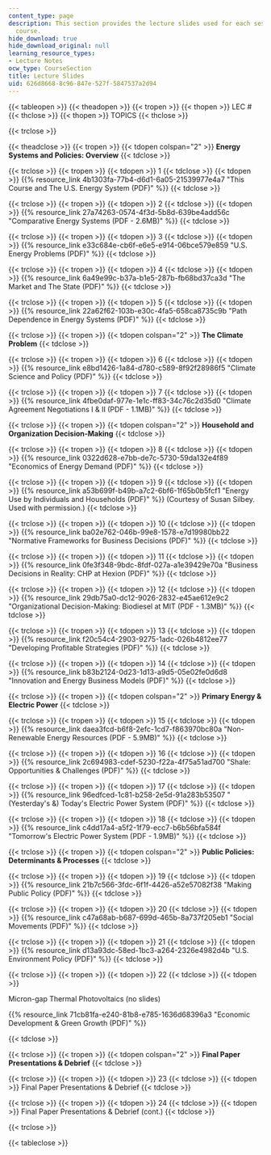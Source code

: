 ```yaml
---
content_type: page
description: This section provides the lecture slides used for each session of the
  course.
hide_download: true
hide_download_original: null
learning_resource_types:
- Lecture Notes
ocw_type: CourseSection
title: Lecture Slides
uid: 626d8668-8c96-847e-527f-5847537a2d94
---
```


{{< tableopen >}}
{{< theadopen >}}
{{< tropen >}}
{{< thopen >}}
LEC #
{{< thclose >}}
{{< thopen >}}
TOPICS
{{< thclose >}}

{{< trclose >}}

{{< theadclose >}}
{{< tropen >}}
{{< tdopen colspan="2" >}}
**Energy Systems and Policies: Overview**
{{< tdclose >}}

{{< trclose >}}
{{< tropen >}}
{{< tdopen >}}
1
{{< tdclose >}}
{{< tdopen >}}
{{% resource_link 4b1303fa-77b4-d6d1-6a05-21539977e4a7 "This Course and The U.S. Energy System (PDF)" %}}
{{< tdclose >}}

{{< trclose >}}
{{< tropen >}}
{{< tdopen >}}
2
{{< tdclose >}}
{{< tdopen >}}
{{% resource_link 27a74263-0574-4f3d-5b8d-639be4add56c "Comparative Energy Systems (PDF - 2.6MB)" %}}
{{< tdclose >}}

{{< trclose >}}
{{< tropen >}}
{{< tdopen >}}
3
{{< tdclose >}}
{{< tdopen >}}
{{% resource_link e33c684e-cb6f-e6e5-e914-06bce579e859 "U.S. Energy Problems (PDF)" %}}
{{< tdclose >}}

{{< trclose >}}
{{< tropen >}}
{{< tdopen >}}
4
{{< tdclose >}}
{{< tdopen >}}
{{% resource_link 6a49e99c-b37a-b1e5-287b-fb68bd37ca3d "The Market and The State (PDF)" %}}
{{< tdclose >}}

{{< trclose >}}
{{< tropen >}}
{{< tdopen >}}
5
{{< tdclose >}}
{{< tdopen >}}
{{% resource_link 22a62f62-103b-e30c-4fa5-658ca8735c9b "Path Dependence in Energy Systems (PDF)" %}}
{{< tdclose >}}

{{< trclose >}}
{{< tropen >}}
{{< tdopen colspan="2" >}}
**The Climate Problem**
{{< tdclose >}}

{{< trclose >}}
{{< tropen >}}
{{< tdopen >}}
6
{{< tdclose >}}
{{< tdopen >}}
{{% resource_link e8bd1426-1a84-d780-c589-8f92f28986f5 "Climate Science and Policy (PDF)" %}}
{{< tdclose >}}

{{< trclose >}}
{{< tropen >}}
{{< tdopen >}}
7
{{< tdclose >}}
{{< tdopen >}}
{{% resource_link 4fbe0daf-977e-1e1c-ff83-34c76c2d35d0 "Climate Agreement Negotiations I & II (PDF - 1.1MB)" %}}
{{< tdclose >}}

{{< trclose >}}
{{< tropen >}}
{{< tdopen colspan="2" >}}
**Household and Organization Decision-Making**
{{< tdclose >}}

{{< trclose >}}
{{< tropen >}}
{{< tdopen >}}
8
{{< tdclose >}}
{{< tdopen >}}
{{% resource_link 0322d628-e7bb-de7c-5730-59da132e4f89 "Economics of Energy Demand (PDF)" %}}
{{< tdclose >}}

{{< trclose >}}
{{< tropen >}}
{{< tdopen >}}
9
{{< tdclose >}}
{{< tdopen >}}
{{% resource_link a53b699f-b49b-a7c2-6bf6-1f65b0b5fcf1 "Energy Use by Individuals and Households (PDF)" %}} (Courtesy of Susan Silbey. Used with permission.)
{{< tdclose >}}

{{< trclose >}}
{{< tropen >}}
{{< tdopen >}}
10
{{< tdclose >}}
{{< tdopen >}}
{{% resource_link ba02e762-046b-99e8-1578-e7d19980bb22 "Normative Frameworks for Business Decisions (PDF)" %}}
{{< tdclose >}}

{{< trclose >}}
{{< tropen >}}
{{< tdopen >}}
11
{{< tdclose >}}
{{< tdopen >}}
{{% resource_link 0fe3f348-9bdc-8fdf-027a-a1e39429e70a "Business Decisions in Reality: CHP at Hexion (PDF)" %}}
{{< tdclose >}}

{{< trclose >}}
{{< tropen >}}
{{< tdopen >}}
12
{{< tdclose >}}
{{< tdopen >}}
{{% resource_link 29db75a0-dc12-9026-2832-e45ae612e9c2 "Organizational Decision-Making: Biodiesel at MIT (PDF - 1.3MB)" %}}
{{< tdclose >}}

{{< trclose >}}
{{< tropen >}}
{{< tdopen >}}
13
{{< tdclose >}}
{{< tdopen >}}
{{% resource_link f20c54c4-2903-9275-1adc-026b4812ee77 "Developing Profitable Strategies (PDF)" %}}
{{< tdclose >}}

{{< trclose >}}
{{< tropen >}}
{{< tdopen >}}
14
{{< tdclose >}}
{{< tdopen >}}
{{% resource_link b83b2124-0d23-1d13-a9d5-05e02fe0d6d8 "Innovation and Energy Business Models (PDF)" %}}
{{< tdclose >}}

{{< trclose >}}
{{< tropen >}}
{{< tdopen colspan="2" >}}
**Primary Energy & Electric Power**
{{< tdclose >}}

{{< trclose >}}
{{< tropen >}}
{{< tdopen >}}
15
{{< tdclose >}}
{{< tdopen >}}
{{% resource_link daea3fcd-b6f8-2efc-1cd7-f863970bc80a "Non-Renewable Energy Resources (PDF - 5.9MB)" %}}
{{< tdclose >}}

{{< trclose >}}
{{< tropen >}}
{{< tdopen >}}
16
{{< tdclose >}}
{{< tdopen >}}
{{% resource_link 2c694983-cdef-5230-f22a-4f75a51ad700 "Shale: Opportunities & Challenges (PDF)" %}}
{{< tdclose >}}

{{< trclose >}}
{{< tropen >}}
{{< tdopen >}}
17
{{< tdclose >}}
{{< tdopen >}}
{{% resource_link 96edfced-1c81-b258-2e5d-91a283b53507 "(Yesterday's &) Today's Electric Power System (PDF)" %}}
{{< tdclose >}}

{{< trclose >}}
{{< tropen >}}
{{< tdopen >}}
18
{{< tdclose >}}
{{< tdopen >}}
{{% resource_link c4dd17a4-a5f2-1f79-ecc7-b6b56bfa584f "Tomorrow's Electric Power System (PDF - 1.9MB)" %}}
{{< tdclose >}}

{{< trclose >}}
{{< tropen >}}
{{< tdopen colspan="2" >}}
**Public Policies: Determinants & Processes**
{{< tdclose >}}

{{< trclose >}}
{{< tropen >}}
{{< tdopen >}}
19
{{< tdclose >}}
{{< tdopen >}}
{{% resource_link 21b7c566-3fdc-6f1f-4426-a52e57082f38 "Making Public Policy (PDF)" %}}
{{< tdclose >}}

{{< trclose >}}
{{< tropen >}}
{{< tdopen >}}
20
{{< tdclose >}}
{{< tdopen >}}
{{% resource_link c47a68ab-b687-699d-465b-8a737f205eb1 "Social Movements (PDF)" %}}
{{< tdclose >}}

{{< trclose >}}
{{< tropen >}}
{{< tdopen >}}
21
{{< tdclose >}}
{{< tdopen >}}
{{% resource_link d13a93dc-58ed-1bc3-a264-2326e4982d4b "U.S. Environment Policy (PDF)" %}}
{{< tdclose >}}

{{< trclose >}}
{{< tropen >}}
{{< tdopen >}}
22
{{< tdclose >}}
{{< tdopen >}}


Micron-gap Thermal Photovoltaics (no slides)

{{% resource_link 71cb81fa-e240-81b8-e785-1636d68396a3 "Economic Development & Green Growth (PDF)" %}}


{{< tdclose >}}

{{< trclose >}}
{{< tropen >}}
{{< tdopen colspan="2" >}}
**Final Paper Presentations & Debrief**
{{< tdclose >}}

{{< trclose >}}
{{< tropen >}}
{{< tdopen >}}
23
{{< tdclose >}}
{{< tdopen >}}
Final Paper Presentations & Debrief
{{< tdclose >}}

{{< trclose >}}
{{< tropen >}}
{{< tdopen >}}
24
{{< tdclose >}}
{{< tdopen >}}
Final Paper Presentations & Debrief (cont.)
{{< tdclose >}}

{{< trclose >}}

{{< tableclose >}}